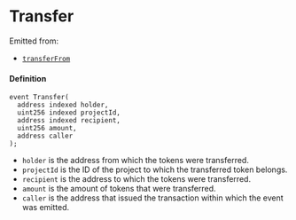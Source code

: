 # Transfer

Emitted from:

* [`transferFrom`](/dev/api/v3/contracts/jbtokenstore/write/transferfrom.md)

#### Definition

```
event Transfer(
  address indexed holder,
  uint256 indexed projectId,
  address indexed recipient,
  uint256 amount,
  address caller
);
```

* `holder` is the address from which the tokens were transferred.
* `projectId` is the ID of the project to which the transferred token belongs.
* `recipient` is the address to which the tokens were transferred.
* `amount` is the amount of tokens that were transferred.
* `caller` is the address that issued the transaction within which the event was emitted.
